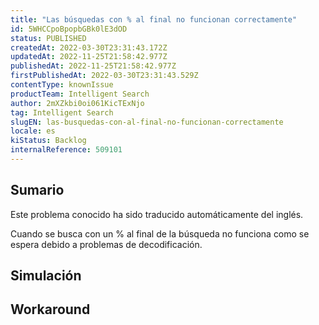 ```yaml
---
title: "Las búsquedas con % al final no funcionan correctamente"
id: 5WHCCpoBpopbGBk0lE3dOD
status: PUBLISHED
createdAt: 2022-03-30T23:31:43.172Z
updatedAt: 2022-11-25T21:58:42.977Z
publishedAt: 2022-11-25T21:58:42.977Z
firstPublishedAt: 2022-03-30T23:31:43.529Z
contentType: knownIssue
productTeam: Intelligent Search
author: 2mXZkbi0oi061KicTExNjo
tag: Intelligent Search
slugEN: las-busquedas-con-al-final-no-funcionan-correctamente
locale: es
kiStatus: Backlog
internalReference: 509101
---
```


## Sumario

<div class="alert alert-info">
  <p>Este problema conocido ha sido traducido automáticamente del inglés.</p>
</div>


Cuando se busca con un % al final de la búsqueda no funciona como se espera debido a problemas de decodificación.



## Simulación



## Workaround



